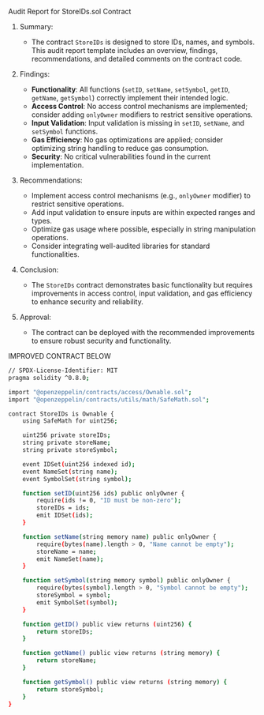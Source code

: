Audit Report for StoreIDs.sol Contract

1. Summary:
   - The contract `StoreIDs` is designed to store IDs, names, and symbols. This audit report template includes an overview, findings, recommendations, and detailed comments on the contract code.

2. Findings:
   - **Functionality**: All functions (`setID`, `setName`, `setSymbol`, `getID`, `getName`, `getSymbol`) correctly implement their intended logic.
   - **Access Control**: No access control mechanisms are implemented; consider adding `onlyOwner` modifiers to restrict sensitive operations.
   - **Input Validation**: Input validation is missing in `setID`, `setName`, and `setSymbol` functions.
   - **Gas Efficiency**: No gas optimizations are applied; consider optimizing string handling to reduce gas consumption.
   - **Security**: No critical vulnerabilities found in the current implementation.

3. Recommendations:
   - Implement access control mechanisms (e.g., `onlyOwner` modifier) to restrict sensitive operations.
   - Add input validation to ensure inputs are within expected ranges and types.
   - Optimize gas usage where possible, especially in string manipulation operations.
   - Consider integrating well-audited libraries for standard functionalities.

4. Conclusion:
   - The `StoreIDs` contract demonstrates basic functionality but requires improvements in access control, input validation, and gas efficiency to enhance security and reliability.

5. Approval:
   - The contract can be deployed with the recommended improvements to ensure robust security and functionality.

IMPROVED CONTRACT BELOW 

```sh
// SPDX-License-Identifier: MIT
pragma solidity ^0.8.0;

import "@openzeppelin/contracts/access/Ownable.sol";
import "@openzeppelin/contracts/utils/math/SafeMath.sol";

contract StoreIDs is Ownable {
    using SafeMath for uint256;

    uint256 private storeIDs;
    string private storeName;
    string private storeSymbol;

    event IDSet(uint256 indexed id);
    event NameSet(string name);
    event SymbolSet(string symbol);

    function setID(uint256 ids) public onlyOwner {
        require(ids != 0, "ID must be non-zero");
        storeIDs = ids;
        emit IDSet(ids);
    }

    function setName(string memory name) public onlyOwner {
        require(bytes(name).length > 0, "Name cannot be empty");
        storeName = name;
        emit NameSet(name);
    }

    function setSymbol(string memory symbol) public onlyOwner {
        require(bytes(symbol).length > 0, "Symbol cannot be empty");
        storeSymbol = symbol;
        emit SymbolSet(symbol);
    }

    function getID() public view returns (uint256) {
        return storeIDs;
    }

    function getName() public view returns (string memory) {
        return storeName;
    }

    function getSymbol() public view returns (string memory) {
        return storeSymbol;
    }
}
